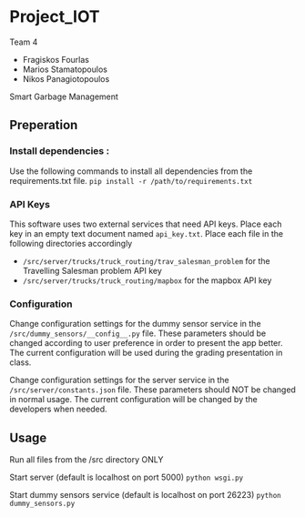 # Project_IOT

Team 4

- Fragiskos Fourlas
- Marios Stamatopoulos
- Nikos Panagiotopoulos

Smart Garbage Management

## Preperation

### Install dependencies : 
Use the following commands to install all dependencies from the requirements.txt file.
`pip install -r /path/to/requirements.txt`

### API Keys
This software uses two external services that need API keys. Place each key in an empty text document named `api_key.txt`. Place each file in the following directories accordingly
- `/src/server/trucks/truck_routing/trav_salesman_problem` for the Travelling Salesman problem API key
- `/src/server/trucks/truck_routing/mapbox` for the mapbox API key

### Configuration
Change configuration settings for the dummy sensor service in the `/src/dummy_sensors/__config__.py` file. These parameters should be changed according to user preference in order to present the app better. The current configuration will be used during the grading presentation in class.

Change configuration settings for the server service in the `/src/server/constants.json` file. These parameters should NOT be changed in normal usage. The current configuration will be changed by the developers when needed.

## Usage
Run all files from the /src directory ONLY

Start server (default is localhost on port 5000)
`python wsgi.py`

Start dummy sensors service (default is localhost on port 26223)
`python dummy_sensors.py`